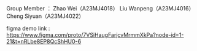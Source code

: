 Group Member ： Zhao Wei（A23MJ4018） Liu Wanpeng（A23MJ4016） Cheng Siyuan（A23MJ4022）

figma demo link :  https://www.figma.com/proto/7VSiHaugFarjcvMrmmXkPa?node-id=1-21&t=nRLbe8EP8QcShHU0-6
